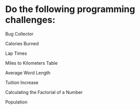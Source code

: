 # Do the following programming challenges:
Bug Collector

Calories Burned

Lap Times

Miles to Kilometers Table

Average Word Length

Tuition Increase

Calculating the Factorial of a Number

Population
